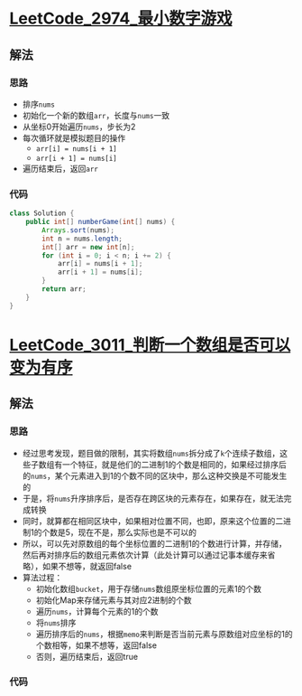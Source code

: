 # [LeetCode_2974_最小数字游戏](https://leetcode.cn/problems/minimum-number-game)
## 解法
### 思路
- 排序`nums`
- 初始化一个新的数组`arr`，长度与`nums`一致
- 从坐标0开始遍历`nums`，步长为2
- 每次循环就是模拟题目的操作
  - `arr[i] = nums[i + 1]`
  - `arr[i + 1] = nums[i]`
- 遍历结束后，返回`arr`
### 代码
```java
class Solution {
    public int[] numberGame(int[] nums) {
        Arrays.sort(nums);
        int n = nums.length;
        int[] arr = new int[n];
        for (int i = 0; i < n; i += 2) {
            arr[i] = nums[i + 1];
            arr[i + 1] = nums[i]; 
        }
        return arr;
    }
}
```
# [LeetCode_3011_判断一个数组是否可以变为有序](https://leetcode.cn/problems/find-if-array-can-be-sorted)
## 解法
### 思路
- 经过思考发现，题目做的限制，其实将数组`nums`拆分成了`k`个连续子数组，这些子数组有一个特征，就是他们的二进制1的个数是相同的，如果经过排序后的`nums`，某个元素进入到1的个数不同的区块中，那么这种交换是不可能发生的
- 于是，将`nums`升序排序后，是否存在跨区块的元素存在，如果存在，就无法完成转换
- 同时，就算都在相同区块中，如果相对位置不同，也即，原来这个位置的二进制1的个数是5，现在不是，那么实际也是不可以的
- 所以，可以先对原数组的每个坐标位置的二进制1的个数进行计算，并存储，然后再对排序后的数组元素依次计算（此处计算可以通过记事本缓存来省略），如果不想等，就返回false
- 算法过程：
  - 初始化数组`bucket`，用于存储`nums`数组原坐标位置的元素1的个数
  - 初始化Map来存储元素与其对应2进制的个数
  - 遍历`nums`，计算每个元素的1的个数
  - 将`nums`排序
  - 遍历排序后的`nums`，根据`memo`来判断是否当前元素与原数组对应坐标的1的个数相等，如果不想等，返回false
  - 否则，遍历结束后，返回true
### 代码
```java

```

